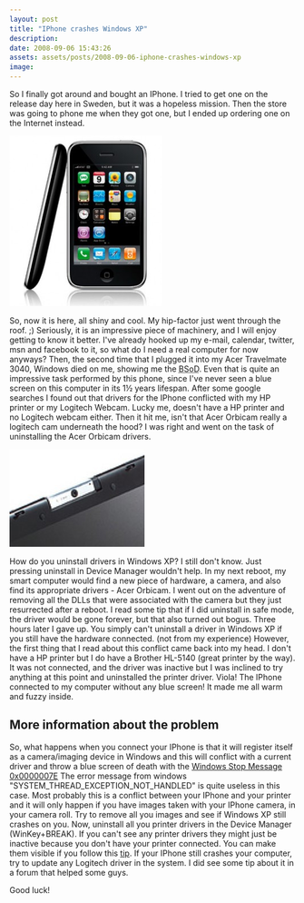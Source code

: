 ```yaml
---
layout: post
title: "IPhone crashes Windows XP"
description:
date: 2008-09-06 15:43:26
assets: assets/posts/2008-09-06-iphone-crashes-windows-xp
image: 
---
```


So I finally got around and bought an IPhone. I tried to get one on the release day here in Sweden, but it was a hopeless mission. Then the store was going to phone me when they got one, but I ended up ordering one on the Internet instead.

![iphone 3g](/assets/posts/2008-09-06-iphone-crashes-windows-xp/iphone.jpg)

So, now it is here, all shiny and cool. My hip-factor just went through the roof. ;) Seriously, it is an impressive piece of machinery, and I will enjoy getting to know it better. I've already hooked up my e-mail, calendar, twitter, msn and facebook to it, so what do I need a real computer for now anyways?  Then, the second time that I plugged it into my Acer Travelmate 3040, Windows died on me, showing me the <abbr title="Blue Screen of Death">BSoD</abbr>. Even that is quite an impressive task performed by this phone, since I've never seen a blue screen on this computer in its 1½ years lifespan.  After some google searches I found out that drivers for the IPhone conflicted with my HP printer or my Logitech Webcam. Lucky me, doesn't have a HP printer and no Logitech webcam either. Then it hit me, isn't that Acer Orbicam really a logitech cam underneath the hood? I was right and went on the task of uninstalling the Acer Orbicam drivers.

![acer orbicam](/assets/posts/2008-09-06-iphone-crashes-windows-xp/acer-orbicam.jpg)

How do you uninstall drivers in Windows XP? I still don't know. Just pressing uninstall in Device Manager wouldn't help. In my next reboot, my smart computer would find a new piece of hardware, a camera, and also find its appropriate drivers  - Acer Orbicam. I went out on the adventure of removing all the DLLs that were associated with the camera but they just resurrected after a reboot. I read some tip that if I did uninstall in safe mode, the driver would be gone forever, but that also turned out bogus.  Three hours later I gave up. You simply can't uninstall a driver in Windows XP if you still have the hardware connected. (not from my experience) However, the first thing that I read about this conflict came back into my head. I don't have a HP printer but I do have a Brother HL-5140 (great printer by the way). It was not connected, and the driver was inactive but I was inclined to try anything at this point and uninstalled the printer driver.  Viola! The IPhone connected to my computer without any blue screen! It made me all warm and fuzzy inside.

## More information about the problem

So, what happens when you connect your IPhone is that it will register itself as a camera/imaging device in Windows and this will conflict with a current driver and throw a blue screen of death with the [Windows Stop Message 0x0000007E](http://www.aumha.org/a/stop.php "Windows Stop Messages") The error message from windows "SYSTEM_THREAD_EXCEPTION_NOT_HANDLED" is quite useless in this case.   Most probably this is a conflict between your IPhone and your printer and it will only happen if you have images taken with your IPhone camera, in your camera roll. Try to remove all you images and see if Windows XP still crashes on you.  Now, uninstall all you printer drivers in the Device Manager (WinKey+BREAK). If you can't see any printer drivers they might just be inactive because you don't have your printer connected. You can make them visible if you follow this [tip](http://www.tech-recipes.com/windows_installation_tips504.htmli "How to uninstall hidden devices, drivers and services").  If your IPhone still crashes your computer, try to update any Logitech driver in the system. I did see some tip about it in a forum that helped some guys.

Good luck!
